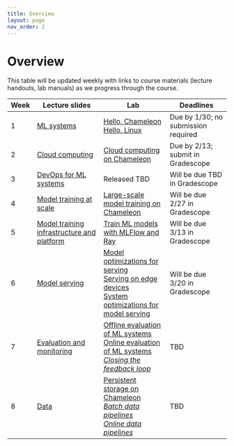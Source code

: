 ```yaml
---
title: Overview
layout: page
nav_order: 2
---
```


# Overview

This table will be updated weekly with links to course materials (lecture handouts, lab manuals) as we progress through the course.

<table><thead>
  <tr>
    <th>Week</th>
    <th>Lecture slides</th>
    <th>Lab</th>
    <th>Deadlines</th>
  </tr></thead>
<tbody>
  <tr>
    <td>1</td>
    <td><a href="https://link.excalidraw.com/p/readonly/UV8Ez1d9Tc1wLE5vIsLY">ML systems</a></td>
    <td><a href="https://teaching-on-testbeds.github.io/hello-chameleon">Hello, Chameleon</a> <br> <a href="https://teaching-on-testbeds.github.io/hello-linux/index-chi">Hello, Linux</a></td>
    <td>Due by 1/30; no submission required</td>
  </tr>
  <tr>
    <td>2</td>
    <td><a href="https://link.excalidraw.com/p/readonly/4lOcDZjTOcR0AUTrMck9">Cloud computing</a></td>
    <td><a href="https://teaching-on-testbeds.github.io/cloud-chi/">Cloud computing on Chameleon</a> </td>
    <td>Due by 2/13; submit in Gradescope</td>
  </tr>
  <tr>
    <td>3</td>
    <td><a href="https://link.excalidraw.com/p/readonly/xduAEWPqHPv6IqHAOACz">DevOps for ML systems</a></td>
    <td>Released TBD</td>
    <td>Will be due TBD in Gradescope</td>
  </tr>
  <tr>
    <td>4</td>
    <td><a href="https://link.excalidraw.com/p/readonly/zMwrCvRBneDGH71cqjxj">Model training at scale</a></td>
    <td><a href="https://teaching-on-testbeds.github.io/llm-chi/">Large-scale model training on Chameleon</a> </td>
    <td>Will be due 2/27 in Gradescope</td>
  </tr>
    <tr>
    <td>5</td>
    <td><a href="https://link.excalidraw.com/p/readonly/ljOHwbv4f6bOovUeqAZJ">Model training infrastructure and platform</a></td>
    <td><a href="https://teaching-on-testbeds.github.io/mltrain-chi/">Train ML models with MLFlow and Ray</a></td>
    <td>Will be due 3/13 in Gradescope</td>
  </tr>
    <tr>
    <td>6</td>
    <td><a href="https://link.excalidraw.com/p/readonly/65nXMf00Qfu3mhUr4eDv">Model serving</a></td>
    <td><a href="https://teaching-on-testbeds.github.io/serve-model-chi/">Model optimizations for serving</a><br>
        <a href="https://teaching-on-testbeds.github.io/serve-edge-chi/">Serving on edge devices</a><br>
        <a href="https://teaching-on-testbeds.github.io/serve-system-chi/">System optimizations for model serving</a></td>
    <td>Will be due 3/20 in Gradescope</td>
  </tr>
    <tr>
    <td>7</td>
    <td><a href="https://link.excalidraw.com/p/readonly/ou20L4JKbnqIPG4CiuaO">Evaluation and monitoring</a></td>
    <td><a href="https://teaching-on-testbeds.github.io/eval-offline-chi">Offline evaluation of ML systems</a><br>
        <a href="https://teaching-on-testbeds.github.io/eval-online-chi">Online evaluation of ML systems</a><br>
        <i><a href="">Closing the feedback loop</a></i></td>
    <td>TBD</td>
  </tr>
    <tr>
    <td>8</td>
    <td><a href="https://link.excalidraw.com/p/readonly/c1WHeEW5xSufigXjQ2RS">Data</a></td>
    <td><a href="https://teaching-on-testbeds.github.io/data-persist-chi/">Persistent storage on Chameleon</a><br>
        <i><a href="">Batch data pipelines</a></i><br>
        <i><a href="">Online data pipelines</a></i><br>
    </td>
    <td>TBD</td>
  </tr>


</tbody>
</table>





